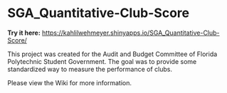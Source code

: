# SGA_Quantitative-Club-Score

**Try it here:** https://kahlilwehmeyer.shinyapps.io/SGA_Quantitative-Club-Score/

This project was created for the Audit and Budget Committee of Florida Polytechnic Student Government. The goal was to provide some standardized way to measure the performance of clubs.

Please view the Wiki for more information.

